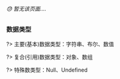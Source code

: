 ###### 😓 暂无该页面....

### 数据类型

?>  主要(基本)数据类型：字符串、布尔、数值



?>  复合(引用)数据类型：对象、数组



?>  特殊数类型：Null、Undefined